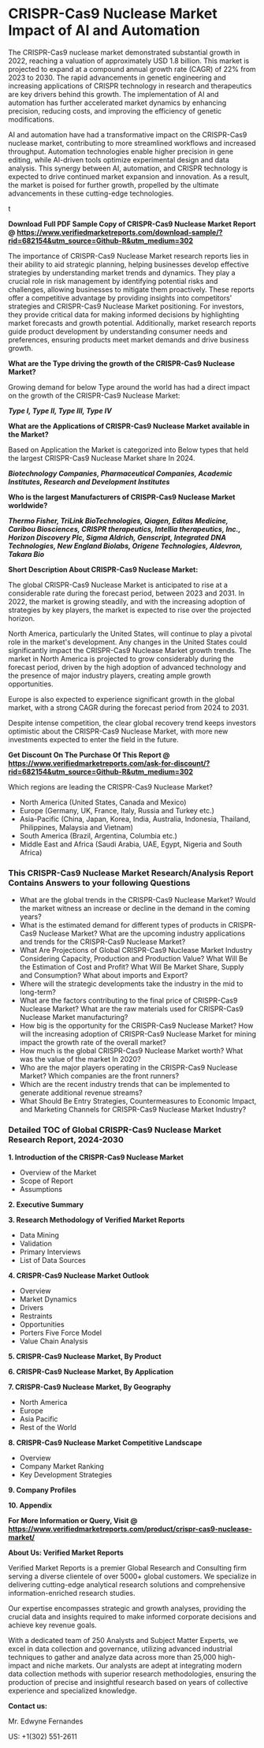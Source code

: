 <meta name="title" content="Global CRISPR-Cas9 Nuclease Market Impact of AI and Automation"><meta name="description" content="The CRISPR-Cas9 nuclease market demonstrated substantial growth in 2022, reaching a valuation of approximately USD 1.8 billion. This market is projected to expand at a"><meta name="title" content="CRISPR-Cas9 Nuclease Market Size, Share, Scope, Trends, Growth, Opportunities, Analysis, Forecast"><h1>CRISPR-Cas9 Nuclease Market Impact of AI and Automation</h1><p>The CRISPR-Cas9 nuclease market demonstrated substantial growth in 2022, reaching a valuation of approximately USD 1.8 billion. This market is projected to expand at a compound annual growth rate (CAGR) of 22% from 2023 to 2030. The rapid advancements in genetic engineering and increasing applications of CRISPR technology in research and therapeutics are key drivers behind this growth. The implementation of AI and automation has further accelerated market dynamics by enhancing precision, reducing costs, and improving the efficiency of genetic modifications.</p><p>AI and automation have had a transformative impact on the CRISPR-Cas9 nuclease market, contributing to more streamlined workflows and increased throughput. Automation technologies enable higher precision in gene editing, while AI-driven tools optimize experimental design and data analysis. This synergy between AI, automation, and CRISPR technology is expected to drive continued market expansion and innovation. As a result, the market is poised for further growth, propelled by the ultimate advancements in these cutting-edge technologies.</p>t</p><p id="" class=""><strong>Download Full PDF Sample Copy of CRISPR-Cas9 Nuclease Market Report @ <a href="https://www.verifiedmarketreports.com/download-sample/?rid=682154&utm_source=Github-R&utm_medium=302" target="_blank">https://www.verifiedmarketreports.com/download-sample/?rid=682154&utm_source=Github-R&utm_medium=302</a></strong></p><p>The importance of&nbsp;CRISPR-Cas9 Nuclease Market research reports lies in their ability to aid strategic planning, helping businesses develop effective strategies by understanding market trends and dynamics. They play a crucial role in risk management by identifying potential risks and challenges, allowing businesses to mitigate them proactively. These reports offer a competitive advantage by providing insights into competitors' strategies and CRISPR-Cas9 Nuclease Market positioning. For investors, they provide critical data for making informed decisions by highlighting market forecasts and growth potential. Additionally, market research reports guide product development by understanding consumer needs and preferences, ensuring products meet market demands and drive business growth.</p><p><strong>What are the&nbsp;Type driving the growth of the CRISPR-Cas9 Nuclease Market?</strong></p><p id="" class="">Growing demand for below Type around the world has had a direct impact on the growth of the CRISPR-Cas9 Nuclease Market:</p><em><strong>Type I, Type II, Type III, Type IV</strong></em></p><strong>What are the&nbsp;Applications&nbsp;of CRISPR-Cas9 Nuclease Market available in the Market?</strong></p><p id="" class="">Based on Application the Market is categorized into Below types that held the largest CRISPR-Cas9 Nuclease Market share In 2024.</p><em><strong>Biotechnology Companies, Pharmaceutical Companies, Academic Institutes, Research and Development Institutes</strong></em></p><strong>Who is the largest Manufacturers of CRISPR-Cas9 Nuclease Market worldwide?</strong></p><p><em><strong>Thermo Fisher, TriLink BioTechnologies, Qiagen, Editas Medicine, Caribou Biosciences, CRISPR therapeutics, Intellia therapeutics, Inc., Horizon Discovery Plc, Sigma Aldrich, Genscript, Integrated DNA Technologies, New England Biolabs, Origene Technologies, Aldevron, Takara Bio</strong></em></p><p id="" class=""><strong>Short Description About CRISPR-Cas9 Nuclease Market:</strong></p><p>The global CRISPR-Cas9 Nuclease Market is anticipated to rise at a considerable rate during the forecast period, between 2023 and 2031. In 2022, the market is growing steadily, and with the increasing adoption of strategies by key players, the market is expected to rise over the projected horizon.</p><p>North America, particularly the United States, will continue to play a pivotal role in the market's development. Any changes in the United States could significantly impact the CRISPR-Cas9 Nuclease Market growth trends. The market in North America is projected to grow considerably during the forecast period, driven by the high adoption of advanced technology and the presence of major industry players, creating ample growth opportunities.</p><p>Europe is also expected to experience significant growth in the global market, with a strong CAGR during the forecast period from 2024 to 2031.</p><p>Despite intense competition, the clear global recovery trend keeps investors optimistic about the CRISPR-Cas9 Nuclease Market, with more new investments expected to enter the field in the future.</p><p id="" class=""><strong>Get Discount On The Purchase Of This Report @ <a href="https://www.verifiedmarketreports.com/ask-for-discount/?rid=682154&utm_source=Github-R&utm_medium=302" target="_blank">https://www.verifiedmarketreports.com/ask-for-discount/?rid=682154&utm_source=Github-R&utm_medium=302</a></strong></p>Which regions are leading the CRISPR-Cas9 Nuclease Market?</p><ul><li>North America (United States, Canada and Mexico)</li><li>Europe (Germany, UK, France, Italy, Russia and Turkey etc.)</li><li>Asia-Pacific (China, Japan, Korea, India, Australia, Indonesia, Thailand, Philippines, Malaysia and Vietnam)</li><li>South America (Brazil, Argentina, Columbia etc.)</li><li>Middle East and Africa (Saudi Arabia, UAE, Egypt, Nigeria and South Africa)</li></ul><h3 id="" class="">This CRISPR-Cas9 Nuclease Market Research/Analysis Report Contains Answers to your following Questions</h3><ul><li>What are the global trends in the CRISPR-Cas9 Nuclease Market? Would the market witness an increase or decline in the demand in the coming years?</li><li>What is the estimated demand for different types of products in CRISPR-Cas9 Nuclease Market? What are the upcoming industry applications and trends for the CRISPR-Cas9 Nuclease Market?</li><li>What Are Projections of Global CRISPR-Cas9 Nuclease Market Industry Considering Capacity, Production and Production Value? What Will Be the Estimation of Cost and Profit? What Will Be Market Share, Supply and Consumption? What about imports and Export?</li><li>Where will the strategic developments take the industry in the mid to long-term?</li><li>What are the factors contributing to the final price of CRISPR-Cas9 Nuclease Market? What are the raw materials used for CRISPR-Cas9 Nuclease Market manufacturing?</li><li>How big is the opportunity for the CRISPR-Cas9 Nuclease Market? How will the increasing adoption of CRISPR-Cas9 Nuclease Market for mining impact the growth rate of the overall market?</li><li>How much is the global CRISPR-Cas9 Nuclease Market worth? What was the value of the market In 2020?</li><li>Who are the major players operating in the CRISPR-Cas9 Nuclease Market? Which companies are the front runners?</li><li>Which are the recent industry trends that can be implemented to generate additional revenue streams?</li><li>What Should Be Entry Strategies, Countermeasures to Economic Impact, and Marketing Channels for CRISPR-Cas9 Nuclease Market Industry?</li></ul><h3 id="" class="">Detailed TOC of Global CRISPR-Cas9 Nuclease Market Research Report, 2024-2030</h3><p id="" class=""><strong>1. Introduction of the CRISPR-Cas9 Nuclease Market</strong></p><ul><li>Overview of the Market</li><li>Scope of Report</li><li>Assumptions</li></ul><p id="" class=""><strong>2. Executive Summary</strong></p><p id="" class=""><strong>3. Research Methodology of Verified Market Reports</strong></p><ul><li>Data Mining</li><li>Validation</li><li>Primary Interviews</li><li>List of Data Sources</li></ul><p id="" class=""><strong>4. CRISPR-Cas9 Nuclease Market Outlook</strong></p><ul><li>Overview</li><li>Market Dynamics</li><li>Drivers</li><li>Restraints</li><li>Opportunities</li><li>Porters Five Force Model</li><li>Value Chain Analysis</li></ul><p id="" class=""><strong>5. CRISPR-Cas9 Nuclease Market, By Product</strong></p><p id="" class=""><strong>6. CRISPR-Cas9 Nuclease Market, By Application</strong></p><p id="" class=""><strong>7. CRISPR-Cas9 Nuclease Market, By Geography</strong></p><ul><li>North America</li><li>Europe</li><li>Asia Pacific</li><li>Rest of the World</li></ul><p id="" class=""><strong>8. CRISPR-Cas9 Nuclease Market Competitive Landscape</strong></p><ul><li>Overview</li><li>Company Market Ranking</li><li>Key Development Strategies</li></ul><p id="" class=""><strong>9. Company Profiles</strong></p><p id="" class=""><strong>10. Appendix</strong></p><p id="" class=""><strong>For More Information or Query, Visit @ <a href="https://www.verifiedmarketreports.com/product/crispr-cas9-nuclease-market/" target="_blank">https://www.verifiedmarketreports.com/product/crispr-cas9-nuclease-market/</a></strong></p><p id="" class=""><strong>About Us: Verified Market Reports</strong></p><p id="" class="">Verified Market Reports is a premier Global Research and Consulting firm serving a diverse clientele of over 5000+ global customers. We specialize in delivering cutting-edge analytical research solutions and comprehensive information-enriched research studies.</p><p id="" class="">Our expertise encompasses strategic and growth analyses, providing the crucial data and insights required to make informed corporate decisions and achieve key revenue goals.</p><p id="" class="">With a dedicated team of 250 Analysts and Subject Matter Experts, we excel in data collection and governance, utilizing advanced industrial techniques to gather and analyze data across more than 25,000 high-impact and niche markets. Our analysts are adept at integrating modern data collection methods with superior research methodologies, ensuring the production of precise and insightful research based on years of collective experience and specialized knowledge.</p><p id="" class=""><strong>Contact us:</strong></p><p id="" class="">Mr. Edwyne Fernandes</p><p id="" class="">US: +1(302) 551-2611</p>